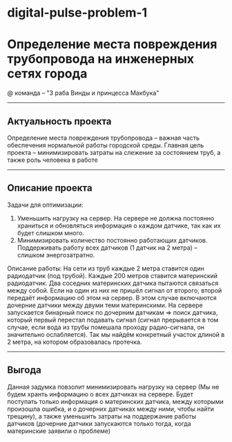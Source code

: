 # digital-pulse-problem-1
# Определение места повреждения трубопровода на инженерных сетях города
@ команда – "3 раба Винды и принцесса Макбука"
___
## Актуальность проекта
Определение места повреждения трубопровода – важная часть обеспечения нормальной работы городской среды. Главная цель проекта – минимизировать затраты на слежение за состоянием труб, а также роль человека в работе
___
## Описание проекта
Задачи для оптимизации:
1. Уменьшить нагрузку на сервер. На сервере не должна постоянно храниться и обновляться информация о каждом датчике, так как их будет слишком много.
2. Минимизировать количество постоянно работающих датчиков. Поддерживать работу всех датчиков (1 датчик на 2 метра) – слишком энергозатратно.

Описание работы:
На сети из труб каждые 2 метра ставится один радиодатчик (под трубой). Каждые 200 метров ставится материнский радиодатчик. Два соседних материнских датчика пытаются связаться между собой. Если на один из них не пришёл сигнал от второго, второй передаёт информацию об этом на сервер. В этом случае включаются дочерние датчики между двуми теми материнскими. На сервере запускается бинарный поиск по дочерним датчикам => поиск датчика, который первый перестал подавать сигнал (сигнал прерывается в том случае, если вода из трубы помешала проходу радио-сигнала, он значительно ослабляется). Так мы найдём конкретный участок длиной в 2 метра, на котором образовалась протечка.
___
## Выгода
Данная задумка повзолит минимизировать нагрузку на сервер (Мы не будем хранть информацию о всех датчиках на сервере. Будет поступать только информация о материнских датчика, между которыми произошла ошибка,  и о дочерних датчиках между ними, чтобы найти трещину), а также уменьшить затраты на поддержание работы датчиков (дочерние датчики запускаются только тогда, когда материнские заявили о проблеме)  

